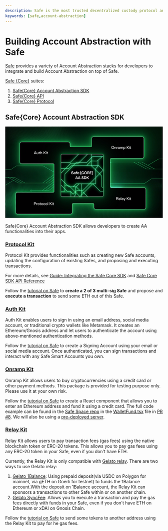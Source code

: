 ```yaml
---
description: Safe is the most trusted decentralized custody protocol and collective asset management platform on Ethereum and the EVM
keywords: [safe,account-abstraction]
---
```



# Building Account Abstraction with Safe
[Safe](https://docs.safe.global/) provides a variety of Account Abstraction stacks for developers to integrate and build Account Abstraction on top of Safe. 

[Safe {Core}](https://docs.safe.global/learn/safe-core) suites:
1. [Safe{Core} Account Abstraction SDK](https://docs.safe.global/learn/safe-core/safe-core-account-abstraction-sdk)
2. [Safe{Core} API](https://docs.safe.global/learn/safe-core/safe-core-api)
3. [Safe{Core} Protocol](https://docs.safe.global/learn/safe-core/safe-core-protocol)

## Safe{Core} Account Abstraction SDK
![](../../../static/img/developers/Safe/safe-AA-SDK.png)

Safe{Core} Account Abstraction SDK allows developers to create AA functionalities into their apps.

### [Protocol Kit](https://docs.safe.global/learn/safe-core/safe-core-account-abstraction-sdk/protocol-kit)
Protocol Kit provides functionalities such as creating new Safe accounts, updating the configuration of existing Safes, and proposing and executing transactions.

For more details, see [Guide: Integrating the Safe Core SDK](https://github.com/safe-global/safe-core-sdk/blob/main/guides/integrating-the-safe-core-sdk.md) and [Safe Core SDK API Reference](https://github.com/safe-global/safe-core-sdk/tree/main/packages/protocol-kit#sdk-api)

Follow the [tutorial on Safe](https://docs.safe.global/learn/safe-core/safe-core-account-abstraction-sdk/protocol-kit#quickstart) to **create a 2 of 3 multi-sig Safe** and propose and **execute a transaction** to send some ETH out of this Safe.

### [Auth Kit](https://docs.safe.global/learn/safe-core/safe-core-account-abstraction-sdk/auth-kit)
Auth Kit enables users to sign in using an email address, social media account, or traditional crypto wallets like Metamask. It creates an Ethereum/Gnosis address and let users to authenticate the account using above-mentioned authentication methods.

Follow the [tutorial on Safe](https://docs.safe.global/learn/safe-core/safe-core-account-abstraction-sdk/auth-kit#quickstart) to create a Signing Account using your email or social media account. Once authenticated, you can sign transactions and interact with any Safe Smart Accounts you own.

### [Onramp Kit](https://docs.safe.global/learn/safe-core/safe-core-account-abstraction-sdk/onramp-kit)
Onramp Kit allows users to buy cryptocurrencies using a credit card or other payment methods.
This package is provided for testing purpose only. Please use it at your own risk.

Follow the [tutorial on Safe](https://docs.safe.global/learn/safe-core/safe-core-account-abstraction-sdk/onramp-kit#quickstart) to create a React component that allows you to enter an Ethereum address and fund it using a credit card. The full code example can be found in the [Safe Space repo](https://github.com/5afe/safe-space) in the [WalletFund.tsx](https://github.com/5afe/safe-space/blob/onramp-kit-integration/src/scenes/Wallet/WalletFund.tsx) file in [PR #8](https://github.com/5afe/safe-space/pull/8). We will also be using a [pre-deployed server](https://github.com/5afe/aa-stripe-service).

### [Relay Kit](https://docs.safe.global/learn/safe-core/safe-core-account-abstraction-sdk/relay-kit)
Relay Kit allows users to pay transaction fees (gas fees) using the native blockchain token or ERC-20 tokens. This allows you to pay gas fees using any ERC-20 token in your Safe, even if you don't have ETH.

Currently, the Relay Kit is only compatible with [Gelato relay](https://docs.gelato.network/developer-services/relay). There are two ways to use Gelato relay:
1. [Gelato 1Balance](https://docs.gelato.network/developer-services/relay/payment-and-fees/1balance-and-relay): Using prepaid deposit(via USDC on Polygon for mainnet, via gETH on Goerli for testnet) to funds the 1Balance account.With the deposit on 1Balance account, the Relay Kit can sponsors a transactions to other Safe within or on another chain. 
2. [Gelato SyncFee](https://docs.gelato.network/developer-services/relay/non-erc-2771/callwithsyncfee): Allows you to execute a transaction and pay the gas fees directly with funds in your Safe, even if you don't have ETH on Ethereum or xDAI on Gnosis Chain.


Follow the [tutorial on Safe](https://docs.safe.global/learn/safe-core/safe-core-account-abstraction-sdk/relay-kit#quickstart) to send some tokens to another address using the Relay Kit to pay for he gas fees. 
